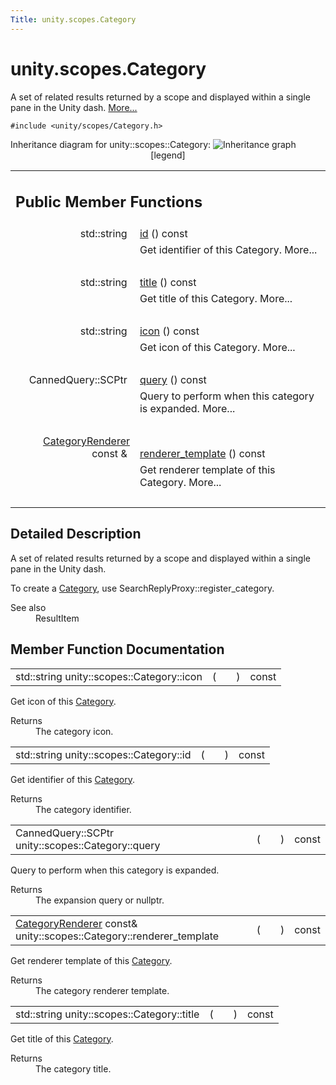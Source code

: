 ```yaml
---
Title: unity.scopes.Category
---
```


# unity.scopes.Category

<p>A set of related results returned by a scope and displayed within a single pane in the Unity dash.  
<a href="#details">More...</a></p>
<p><code>#include &lt;unity/scopes/Category.h&gt;</code></p>
Inheritance diagram for unity::scopes::Category:
<img src="https://developer.ubuntu.com/static/devportal_uploaded/074256f7-54dd-4ebd-b191-04c03028aab0-../unity.scopes.Category/classunity_1_1scopes_1_1_category__inherit__graph.png" border="0" usemap="#unity_1_1scopes_1_1_category_inherit__map" alt="Inheritance graph"/>
<map name="unity_1_1scopes_1_1_category_inherit__map" id="unity_1_1scopes_1_1_category_inherit__map">
<area shape="rect" id="node2" href="https://developer.ubuntu.com../classunity_1_1scopes_1_1testing_1_1_category.html" title="Implementation of Category class for testing. " alt="" coords="12,80,169,121"/></map>
<center><span class="legend">[legend]</span></center>
<table class="memberdecls">
<tr class="heading"><td colspan="2"><h2 class="groupheader">
Public Member Functions</h2></td></tr>
<tr class="memitem:aa14a4f95af60187f890ef475d0d8cabe"><td class="memItemLeft" align="right" valign="top">std::string&#160;</td><td class="memItemRight" valign="bottom"><a class="el" href="#aa14a4f95af60187f890ef475d0d8cabe">id</a> () const </td></tr>
<tr class="memdesc:aa14a4f95af60187f890ef475d0d8cabe"><td class="mdescLeft">&#160;</td><td class="mdescRight">Get identifier of this Category.  More...<br /></td></tr>
<tr class="separator:aa14a4f95af60187f890ef475d0d8cabe"><td class="memSeparator" colspan="2">&#160;</td></tr>
<tr class="memitem:a6f11a12253de78d61761b49b45951221"><td class="memItemLeft" align="right" valign="top">std::string&#160;</td><td class="memItemRight" valign="bottom"><a class="el" href="#a6f11a12253de78d61761b49b45951221">title</a> () const </td></tr>
<tr class="memdesc:a6f11a12253de78d61761b49b45951221"><td class="mdescLeft">&#160;</td><td class="mdescRight">Get title of this Category.  More...<br /></td></tr>
<tr class="separator:a6f11a12253de78d61761b49b45951221"><td class="memSeparator" colspan="2">&#160;</td></tr>
<tr class="memitem:acb98bc96e054fcdf787684cc7d0422ca"><td class="memItemLeft" align="right" valign="top">std::string&#160;</td><td class="memItemRight" valign="bottom"><a class="el" href="#acb98bc96e054fcdf787684cc7d0422ca">icon</a> () const </td></tr>
<tr class="memdesc:acb98bc96e054fcdf787684cc7d0422ca"><td class="mdescLeft">&#160;</td><td class="mdescRight">Get icon of this Category.  More...<br /></td></tr>
<tr class="separator:acb98bc96e054fcdf787684cc7d0422ca"><td class="memSeparator" colspan="2">&#160;</td></tr>
<tr class="memitem:a88034923f3493c2cfb5500e7aeae35cc"><td class="memItemLeft" align="right" valign="top">CannedQuery::SCPtr&#160;</td><td class="memItemRight" valign="bottom"><a class="el" href="#a88034923f3493c2cfb5500e7aeae35cc">query</a> () const </td></tr>
<tr class="memdesc:a88034923f3493c2cfb5500e7aeae35cc"><td class="mdescLeft">&#160;</td><td class="mdescRight">Query to perform when this category is expanded.  More...<br /></td></tr>
<tr class="separator:a88034923f3493c2cfb5500e7aeae35cc"><td class="memSeparator" colspan="2">&#160;</td></tr>
<tr class="memitem:a2668bac76f600a009934faa8b7eeea6d"><td class="memItemLeft" align="right" valign="top"><a class="el" href="unity.scopes.CategoryRenderer.md">CategoryRenderer</a> const &amp;&#160;</td><td class="memItemRight" valign="bottom"><a class="el" href="#a2668bac76f600a009934faa8b7eeea6d">renderer_template</a> () const </td></tr>
<tr class="memdesc:a2668bac76f600a009934faa8b7eeea6d"><td class="mdescLeft">&#160;</td><td class="mdescRight">Get renderer template of this Category.  More...<br /></td></tr>
<tr class="separator:a2668bac76f600a009934faa8b7eeea6d"><td class="memSeparator" colspan="2">&#160;</td></tr>
</table>
<a name="details" id="details"></a><h2 class="groupheader">Detailed Description</h2>
<p>A set of related results returned by a scope and displayed within a single pane in the Unity dash. </p>
<p>To create a <a class="el" href="index.html" title="A set of related results returned by a scope and displayed within a single pane in the Unity dash...">Category</a>, use SearchReplyProxy::register_category. </p><dl class="section see"><dt>See also</dt><dd>ResultItem </dd></dl>
<h2 class="groupheader">Member Function Documentation</h2>
<table class="memname">
<tr>
<td class="memname">std::string unity::scopes::Category::icon </td>
<td>(</td>
<td class="paramname"></td><td>)</td>
<td> const</td>
</tr>
</table>
<p>Get icon of this <a class="el" href="index.html" title="A set of related results returned by a scope and displayed within a single pane in the Unity dash...">Category</a>. </p>
<dl class="section return"><dt>Returns</dt><dd>The category icon. </dd></dl>
<table class="memname">
<tr>
<td class="memname">std::string unity::scopes::Category::id </td>
<td>(</td>
<td class="paramname"></td><td>)</td>
<td> const</td>
</tr>
</table>
<p>Get identifier of this <a class="el" href="index.html" title="A set of related results returned by a scope and displayed within a single pane in the Unity dash...">Category</a>. </p>
<dl class="section return"><dt>Returns</dt><dd>The category identifier. </dd></dl>
<table class="memname">
<tr>
<td class="memname">CannedQuery::SCPtr unity::scopes::Category::query </td>
<td>(</td>
<td class="paramname"></td><td>)</td>
<td> const</td>
</tr>
</table>
<p>Query to perform when this category is expanded. </p>
<dl class="section return"><dt>Returns</dt><dd>The expansion query or nullptr. </dd></dl>
<table class="memname">
<tr>
<td class="memname"><a class="el" href="unity.scopes.CategoryRenderer.md">CategoryRenderer</a> const&amp; unity::scopes::Category::renderer_template </td>
<td>(</td>
<td class="paramname"></td><td>)</td>
<td> const</td>
</tr>
</table>
<p>Get renderer template of this <a class="el" href="index.html" title="A set of related results returned by a scope and displayed within a single pane in the Unity dash...">Category</a>. </p>
<dl class="section return"><dt>Returns</dt><dd>The category renderer template. </dd></dl>
<table class="memname">
<tr>
<td class="memname">std::string unity::scopes::Category::title </td>
<td>(</td>
<td class="paramname"></td><td>)</td>
<td> const</td>
</tr>
</table>
<p>Get title of this <a class="el" href="index.html" title="A set of related results returned by a scope and displayed within a single pane in the Unity dash...">Category</a>. </p>
<dl class="section return"><dt>Returns</dt><dd>The category title. </dd></dl>
